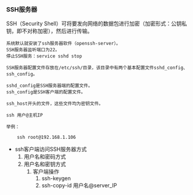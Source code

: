 ### SSH服务器 ###
SSH（Security Shell）可将要发向网络的数据包进行加密（加密形式：公钥私钥，即不对称加密），然后进行传输。

	系统默认就安装了ssh服务器软件（openssh-server）。
	SSH服务器监听端口为22。
	停止SSH服务：service sshd stop
	
	SSH服务器配置文件存放在/etc/ssh/目录，该目录中有两个基本配置文件sshd_config、ssh_config。
	
	sshd_config是SSH服务器端的配置文件。
	ssh_config是SSH客户端的配置文件。
	
	ssh_host开头的文件，这些文件均为密钥文件。
	
	ssh 用户@主机IP
	
	举例：
	
		ssh root@192.168.1.106

- ssh客户端访问SSH服务器方式
	1. 用户名和密码方式
	2. 用户名和密钥方式
		1. 客户端操作
			1. ssh-keygen
			2. ssh-copy-id 用户名@server_IP



